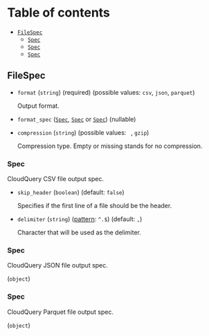 # Table of contents

* [`FileSpec`](#FileSpec)
  * [`Spec`](#Spec)
  * [`Spec`](#Spec-1)
  * [`Spec`](#Spec-2)

## <a name="FileSpec"></a>FileSpec

* `format` (`string`) (required) (possible values: `csv`, `json`, `parquet`)

  Output format.

* `format_spec` ([`Spec`](#Spec), [`Spec`](#Spec-1) or [`Spec`](#Spec-2)) (nullable)

* `compression` (`string`) (possible values: ` `, `gzip`)

  Compression type.
  Empty or missing stands for no compression.

### <a name="Spec"></a>Spec

  CloudQuery CSV file output spec.

* `skip_header` (`boolean`) (default: `false`)

  Specifies if the first line of a file should be the header.

* `delimiter` (`string`) ([pattern](https://json-schema.org/draft/2020-12/json-schema-validation#section-6.3.3): `^.$`) (default: `,`)

  Character that will be used as the delimiter.

### <a name="Spec-1"></a>Spec

  CloudQuery JSON file output spec.

(`object`)

### <a name="Spec-2"></a>Spec

  CloudQuery Parquet file output spec.

(`object`)
